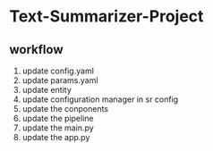 # Text-Summarizer-Project

## workflow

1. update config.yaml
2. update params.yaml
3. update entity
4. update configuration manager in sr config
5. update the conponents
6. update the pipeline
7. update the main.py
8. update the app.py

